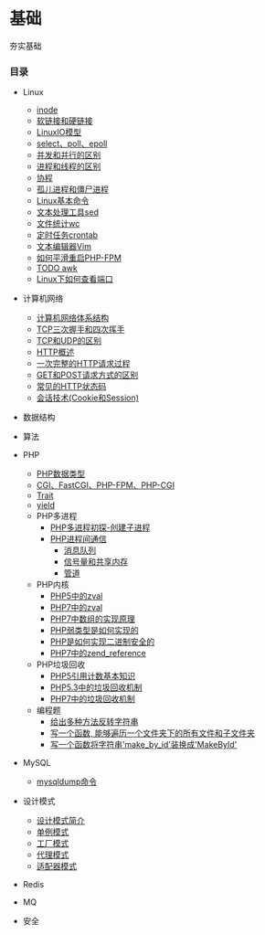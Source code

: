 # 基础
夯实基础

### 目录

- Linux
  - [inode](Linux/inode.md)
  - [软链接和硬链接](Linux/软链接和硬链接.md)  
  - [LinuxIO模型](Linux/LinuxIO模型.md)
  - [select、poll、epoll](Linux/select、poll、epoll.md)
  - [并发和并行的区别](Linux/并发和并行的区别.md)
  - [进程和线程的区别](Linux/进程和线程的区别.md)
  - [协程](Linux/协程.md)
  - [孤儿进程和僵尸进程](Linux/孤儿进程和僵尸进程.md)
  - [Linux基本命令](Linux/Linux基本命令.md)
  - [文本处理工具sed](Linux/文本处理工具sed.md)
  - [文件统计wc](Linux/文件统计wc.md)
  - [定时任务crontab](Linux/定时任务crontab.md)
  - [文本编辑器Vim](Linux/文本编辑器Vim.md)
  - [如何平滑重启PHP-FPM](Linux/如何平滑重启PHP-FPM.md)
  - [TODO awk](Linux/awk.md)
  - [Linux下如何查看端口](Linux/Linux下如何查看端口.md)

- 计算机网络
  - [计算机网络体系结构](计算机网络/计算机网络体系结构.md)
  - [TCP三次握手和四次挥手](计算机网络/TCP三次握手和四次挥手.md)
  - [TCP和UDP的区别](计算机网络/TCP和UDP的区别.md)
  - [HTTP概述](计算机网络/HTTP概述.md)
  - [一次完整的HTTP请求过程](计算机网络/一次完整的HTTP请求过程.md)
  - [GET和POST请求方式的区别](计算机网络/GET和POST请求方式的区别.md)
  - [常见的HTTP状态码](计算机网络/常见的HTTP状态码.md)
  - [会话技术(Cookie和Session)](计算机网络/会话技术(Cookie和Session).md)
  
- 数据结构

- 算法

- PHP
  - [PHP数据类型](PHP/PHP数据类型.md)
  - [CGI、FastCGI、PHP-FPM、PHP-CGI](PHP/CGI、FastCGI、PHP-FPM、PHP-CGI.md)
  - [Trait](PHP/Trait.md)
  - [yield](PHP/yield.md)
  - PHP多进程
    - [PHP多进程初探-创建子进程](PHP/PHP多进程初探-创建子进程.md)
    - [PHP进程间通信](PHP/PHP进程间通信.md)
      - [消息队列](PHP/消息队列.md)
      - [信号量和共享内存](PHP/信号量和共享内存.md)
      - [管道](PHP/管道.md)
  - PHP内核
    - [PHP5中的zval](PHP/PHP5中的zval.md)
    - [PHP7中的zval](PHP/PHP7中的zval.md)
    - [PHP7中数组的实现原理](PHP/PHP7中数组的实现原理.md)
    - [PHP弱类型是如何实现的](PHP/PHP弱类型是如何实现的.md)
    - [PHP是如何实现二进制安全的](PHP/PHP是如何实现二进制安全的.md)
    - [PHP7中的zend_reference](PHP/PHP7中的zend_reference.md)
  - PHP垃圾回收
    - [PHP5引用计数基本知识](PHP/PHP5引用计数基本知识.md)
    - [PHP5.3中的垃圾回收机制](PHP/PHP5.3中的垃圾回收机制.md)
    - [PHP7中的垃圾回收机制](PHP/PHP7中的垃圾回收机制.md)
  - 编程题
    - [给出多种方法反转字符串](PHP/给出多种方法反转字符串.md)
    - [写一个函数, 能够遍历一个文件夹下的所有文件和子文件夹](PHP/写一个函数,%20能够遍历一个文件夹下的所有文件和子文件夹.md)
    - [写一个函数将字符串'make_by_id'装换成'MakeById'](PHP/写一个函数将字符串'make_by_id'装换成'MakeById'.md)

- MySQL
  - [mysqldump命令](MySQL/mysqldump命令.md)

- 设计模式
  - [设计模式简介](设计模式/设计模式简介.md)
  - [单例模式](设计模式/单例模式.md)
  - [工厂模式](设计模式/工厂模式.md)
  - [代理模式](设计模式/代理模式.md)
  - [适配器模式](设计模式/适配器模式.md)

- Redis

- MQ

- 安全